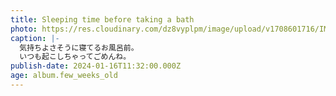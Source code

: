 ```yaml
---
title: Sleeping time before taking a bath
photo: https://res.cloudinary.com/dz8vyplpm/image/upload/v1708601716/IMG_8409_t7rb6h.jpg
caption: |-
  気持ちよさそうに寝てるお風呂前。
  いつも起こしちゃってごめんね。
publish-date: 2024-01-16T11:32:00.000Z
age: album.few_weeks_old
---
```

